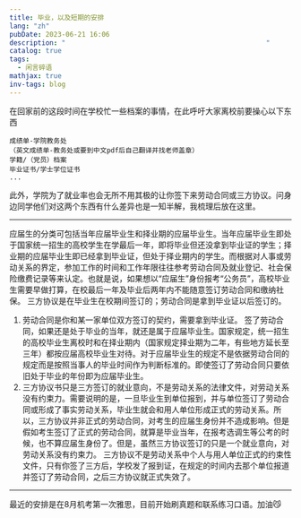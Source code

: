 ```yaml
---
title: 毕业，以及短期的安排
lang: "zh"
pubDate: 2023-06-21 16:06
description: "                                                  "
catalog: true
tags:
  - 闲言碎语
mathjax: true
inv-tags: blog
---
```


在回家前的这段时间在学校忙一些档案的事情，在此呼吁大家离校前要操心以下东西
```
成绩单-学院教务处
（英文成绩单-教务处或要到中文pdf后自己翻译并找老师盖章）
学籍/（党员）档案
毕业证书/学士学位证书
...
```
此外，学院为了就业率也会无所不用其极的让你签下来劳动合同或三方协议。问身边同学他们对这两个东西有什么差异也是一知半解，我梳理后放在这里。

---
应届生的分类可包括当年应届毕业生和择业期的应届毕业生。当年应届毕业生即处于国家统一招生的高校学生在学最后一年，即将毕业但还没拿到毕业证的学生；择业期的应届毕业生即已经拿到毕业证，但处于择业期内的学生。而根据对人事或劳动关系的界定，参加工作的时间和工作年限往往参考劳动合同及就业登记、社会保险缴费记录等来认定。也就是说，如果想以“应届生”身份报考“公务员”，高校毕业生需要早做打算，在校最后一年及毕业后两年内不能随意签订劳动合同和缴纳社保。
三方协议是在毕业生在校期间签订的；劳动合同是拿到毕业证以后签订的。
1. 劳动合同是你和某一家单位双方签订的契约，需要拿到毕业证。 签了劳动合同，如果还是处于毕业的当年，就还是属于应届毕业生。国家规定，统一招生的高校毕业生离校时和在择业期内（国家规定择业期为二年，有些地方延长至三年）都按应届高校毕业生对待。对于应届毕业生的规定不是依据劳动合同的规定而是按照当事人的毕业时间作为判断标准的。即使签订了劳动合同只要依旧处于毕业的年份即为应届毕业生。
2. 三方协议书只是三方签订的就业意向，不是劳动关系的法律文件，对劳动关系没有约束力。需要说明的是，一旦毕业生到单位报到，并与单位签订了劳动合同或形成了事实劳动关系，毕业生就会和用人单位形成正式的劳动关系。所以，三方协议并非正式的劳动合同，对考生的应届生身份并不造成影响。但是假如考生签订了正式的劳动合同，就算是毕业当年，在报考选调生等公考的时候，也不算应届生身份了。但是，虽然三方协议签订的只是一个就业意向，对劳动关系没有约束力。 三方协议不是劳动关系中个人与用人单位正式的约束性文件，只有你签了三方后，学校发了报到证，在规定的时间内去那个单位报道并签订了劳动合同，之后三方协议就正式失效了。
---
最近的安排是在8月机考第一次雅思，目前开始刷真题和联系练习口语。加油😼